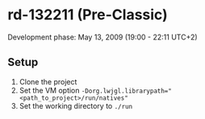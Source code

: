 # rd-132211 (Pre-Classic)
Development phase: May 13, 2009 (19:00 - 22:11 UTC+2)

## Setup
1. Clone the project
2. Set the VM option ``-Dorg.lwjgl.librarypath="<path_to_project>/run/natives"``
3. Set the working directory to ``./run``